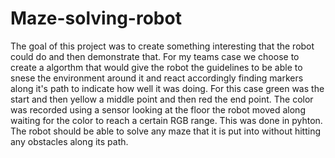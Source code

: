 # Maze-solving-robot

The goal of this project was to create something interesting that the robot could do and then demonstrate that. For my teams case we choose to create a algorthm that would give the robot the guidelines to be able to snese the environment around it and react accordingly finding markers along it's path to indicate how well it was doing. For this case green was the start and then yellow a middle point and then red the end point. The color was recorded using a sensor looking at the floor the robot moved along waiting for the color to reach a certain RGB range. This was done in pyhton. The robot should be able to solve any maze that it is put into without hitting any obstacles along its path. 
